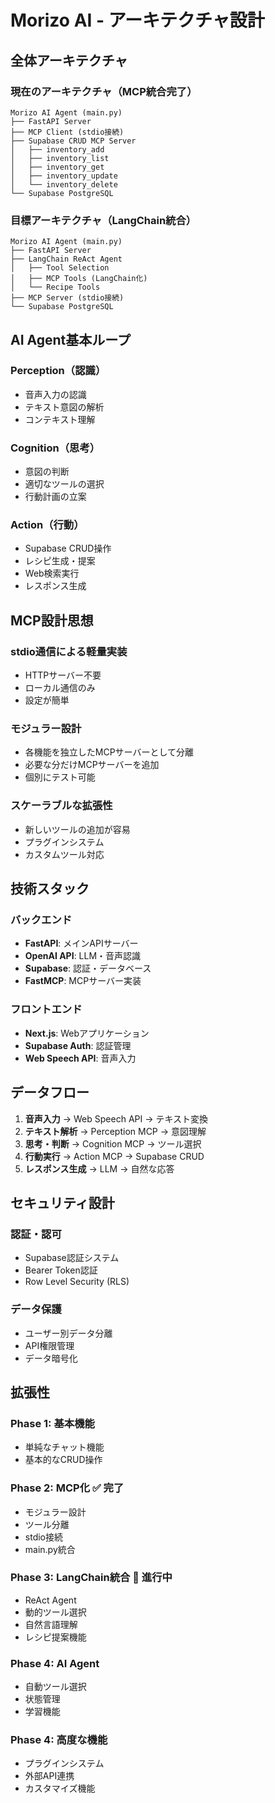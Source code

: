 # Morizo AI - アーキテクチャ設計

## 全体アーキテクチャ

### **現在のアーキテクチャ（MCP統合完了）**
```
Morizo AI Agent (main.py)
├── FastAPI Server
├── MCP Client (stdio接続)
├── Supabase CRUD MCP Server
│   ├── inventory_add
│   ├── inventory_list
│   ├── inventory_get
│   ├── inventory_update
│   └── inventory_delete
└── Supabase PostgreSQL
```

### **目標アーキテクチャ（LangChain統合）**
```
Morizo AI Agent (main.py)
├── FastAPI Server
├── LangChain ReAct Agent
│   ├── Tool Selection
│   ├── MCP Tools (LangChain化)
│   └── Recipe Tools
├── MCP Server (stdio接続)
└── Supabase PostgreSQL
```

## AI Agent基本ループ

### Perception（認識）
- 音声入力の認識
- テキスト意図の解析
- コンテキスト理解

### Cognition（思考）
- 意図の判断
- 適切なツールの選択
- 行動計画の立案

### Action（行動）
- Supabase CRUD操作
- レシピ生成・提案
- Web検索実行
- レスポンス生成

## MCP設計思想

### stdio通信による軽量実装
- HTTPサーバー不要
- ローカル通信のみ
- 設定が簡単

### モジュラー設計
- 各機能を独立したMCPサーバーとして分離
- 必要な分だけMCPサーバーを追加
- 個別にテスト可能

### スケーラブルな拡張性
- 新しいツールの追加が容易
- プラグインシステム
- カスタムツール対応

## 技術スタック

### バックエンド
- **FastAPI**: メインAPIサーバー
- **OpenAI API**: LLM・音声認識
- **Supabase**: 認証・データベース
- **FastMCP**: MCPサーバー実装

### フロントエンド
- **Next.js**: Webアプリケーション
- **Supabase Auth**: 認証管理
- **Web Speech API**: 音声入力

## データフロー

1. **音声入力** → Web Speech API → テキスト変換
2. **テキスト解析** → Perception MCP → 意図理解
3. **思考・判断** → Cognition MCP → ツール選択
4. **行動実行** → Action MCP → Supabase CRUD
5. **レスポンス生成** → LLM → 自然な応答

## セキュリティ設計

### 認証・認可
- Supabase認証システム
- Bearer Token認証
- Row Level Security (RLS)

### データ保護
- ユーザー別データ分離
- API権限管理
- データ暗号化

## 拡張性

### Phase 1: 基本機能
- 単純なチャット機能
- 基本的なCRUD操作

### Phase 2: MCP化 ✅ **完了**
- モジュラー設計
- ツール分離
- stdio接続
- main.py統合

### Phase 3: LangChain統合 🔄 **進行中**
- ReAct Agent
- 動的ツール選択
- 自然言語理解
- レシピ提案機能

### Phase 4: AI Agent
- 自動ツール選択
- 状態管理
- 学習機能

### Phase 4: 高度な機能
- プラグインシステム
- 外部API連携
- カスタマイズ機能
